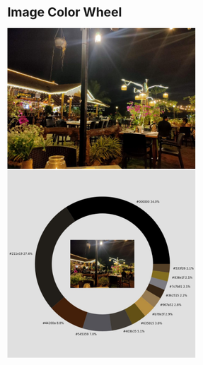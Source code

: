 # Image Color Wheel

<img src="assets/hotel_resize.jpg" width="425"/> <img src="assets/hotel_wheel.jpg" width="425"/>